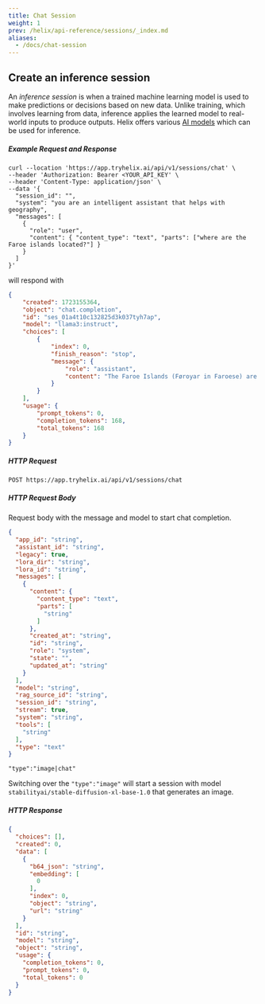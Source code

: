 ```yaml
---
title: Chat Session
weight: 1
prev: /helix/api-reference/sessions/_index.md
aliases:
  - /docs/chat-session
---
```


## Create an inference session

An *inference session* is when a trained machine learning model is used to make predictions or decisions based on new data. Unlike training, which involves learning from data, inference applies the learned model to real-world inputs to produce outputs. Helix offers various [AI models](/helix/models/models/) which can be used for inference.

##### Example Request and Response

```shell
curl --location 'https://app.tryhelix.ai/api/v1/sessions/chat' \
--header 'Authorization: Bearer <YOUR_API_KEY' \
--header 'Content-Type: application/json' \
--data '{
  "session_id": "",
  "system": "you are an intelligent assistant that helps with geography",
  "messages": [
    {
      "role": "user",
      "content": { "content_type": "text", "parts": ["where are the Faroe islands located?"] }
    }
  ]
}'
```

will respond with

```json
{
    "created": 1723155364,
    "object": "chat.completion",
    "id": "ses_01a4t10c132825d3k037tyh7ap",
    "model": "llama3:instruct",
    "choices": [
        {
            "index": 0,
            "finish_reason": "stop",
            "message": {
                "role": "assistant",
                "content": "The Faroe Islands (Føroyar in Faroese) are a North Atlantic archipelago located halfway between Iceland and Norway."
            }
        }
    ],
    "usage": {
        "prompt_tokens": 0,
        "completion_tokens": 168,
        "total_tokens": 168
    }
}
```

##### HTTP Request

```
POST https://app.tryhelix.ai/api/v1/sessions/chat
```

##### HTTP Request Body
Request body with the message and model to start chat completion.

```json
{
  "app_id": "string",
  "assistant_id": "string",
  "legacy": true,
  "lora_dir": "string",
  "lora_id": "string",
  "messages": [
    {
      "content": {
        "content_type": "text",
        "parts": [
          "string"
        ]
      },
      "created_at": "string",
      "id": "string",
      "role": "system",
      "state": "",
      "updated_at": "string"
    }
  ],
  "model": "string",
  "rag_source_id": "string",
  "session_id": "string",
  "stream": true,
  "system": "string",
  "tools": [
    "string"
  ],
  "type": "text"
}
```

`"type":"image|chat"`

Switching over the `"type":"image"` will start a session with model `stabilityai/stable-diffusion-xl-base-1.0` that generates an image.

##### HTTP Response
```json
{
  "choices": [],
  "created": 0,
  "data": [
    {
      "b64_json": "string",
      "embedding": [
        0
      ],
      "index": 0,
      "object": "string",
      "url": "string"
    }
  ],
  "id": "string",
  "model": "string",
  "object": "string",
  "usage": {
    "completion_tokens": 0,
    "prompt_tokens": 0,
    "total_tokens": 0
  }
}
```